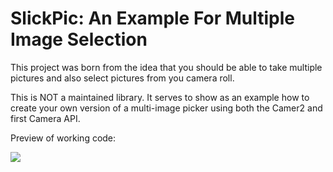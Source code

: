 # SlickPic: An Example For Multiple Image Selection

This project was born from the idea that you should be able to take multiple pictures and also select pictures from you camera roll.

This is NOT a maintained library. It serves to show as an example how to create your own version of a multi-image picker using both the Camer2 and first Camera API.

Preview of working code:

![](slic.gif)
